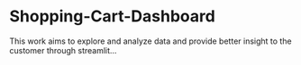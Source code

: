 # Shopping-Cart-Dashboard
This work aims to explore and analyze data and provide better insight to the customer through streamlit...
